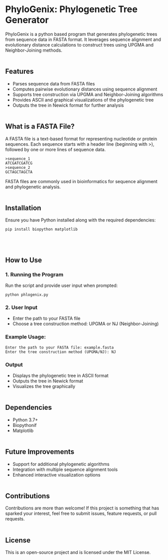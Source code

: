 # PhyloGenix: Phylogenetic Tree Generator

PhyloGenix is a python based program that generates phylogenetic trees from sequence data in FASTA format. It leverages sequence alignment and evolutionary distance calculations to construct trees using UPGMA and Neighbor-Joining methods.
<br><br>

## Features
- Parses sequence data from FASTA files
- Computes pairwise evolutionary distances using sequence alignment
- Supports tree construction via UPGMA and Neighbor-Joining algorithms
- Provides ASCII and graphical visualizations of the phylogenetic tree
- Outputs the tree in Newick format for further analysis
<br><br>

## What is a FASTA File?
A FASTA file is a text-based format for representing nucleotide or protein sequences. Each sequence starts with a header line (beginning with >), followed by one or more lines of sequence data.
```plaintext
>sequence_1
ATCGATCGATCG
>sequence_2
GCTAGCTAGCTA
```
FASTA files are commonly used in bioinformatics for sequence alignment and phylogenetic analysis.
<br><br>

## Installation 
Ensure you have Python installed along with the required dependencies:
```plaintext
pip install biopython matplotlib
```
<br><br>

## How to Use
### 1. Running the Program
Run the script and provide user input when prompted:
```plaintext
python phlogenix.py
```
### 2. User Input
- Enter the path to your FASTA file
- Choose a tree construction method: UPGMA or NJ (Neighbor-Joining)
  
### Example Usage:
```plaintext
Enter the path to your FASTA file: example.fasta
Enter the tree construction method (UPGMA/NJ): NJ
```
### Output
- Displays the phylogenetic tree in ASCII format
- Outputs the tree in Newick format
- Visualizes the tree graphically
<br><br>

## Dependencies
- Python 3.7+
- Biopythonif 
- Matplotlib
<br><br>

## Future Improvements
- Support for additional phylogenetic algorithms
- Integration with multiple sequence alignment tools
- Enhanced interactive visualization options
<br><br>

## Contributions
Contributions are more than welcome! If this project is something that has sparked your interest, feel free to submit issues, feature requests, or pull requests.
<br><br>

## License
This is an open-source project and is licensed under the MIT License.






